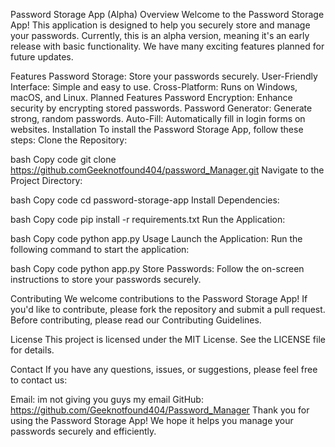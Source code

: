 Password Storage App (Alpha)
Overview
Welcome to the Password Storage App! This application is designed to help you securely store and manage your passwords. Currently, this is an alpha version, meaning it's an early release with basic functionality. We have many exciting features planned for future updates.

Features
Password Storage: Store your passwords securely.
User-Friendly Interface: Simple and easy to use.
Cross-Platform: Runs on Windows, macOS, and Linux.
Planned Features
Password Encryption: Enhance security by encrypting stored passwords.
Password Generator: Generate strong, random passwords.
Auto-Fill: Automatically fill in login forms on websites.
Installation
To install the Password Storage App, follow these steps:
Clone the Repository:

bash
Copy code
git clone https://github.comGeeknotfound404/password_Manager.git
Navigate to the Project Directory:

bash
Copy code
cd password-storage-app
Install Dependencies:

bash
Copy code
pip install -r requirements.txt
Run the Application:

bash
Copy code
python app.py
Usage
Launch the Application:
Run the following command to start the application:

bash
Copy code
python app.py
Store Passwords:
Follow the on-screen instructions to store your passwords securely.

Contributing
We welcome contributions to the Password Storage App! If you'd like to contribute, please fork the repository and submit a pull request. Before contributing, please read our Contributing Guidelines.

License
This project is licensed under the MIT License. See the LICENSE file for details.

Contact
If you have any questions, issues, or suggestions, please feel free to contact us:

Email: im not giving you guys my email 
GitHub: https://github.com/Geeknotfound404/Password_Manager
Thank you for using the Password Storage App! We hope it helps you manage your passwords securely and efficiently.

